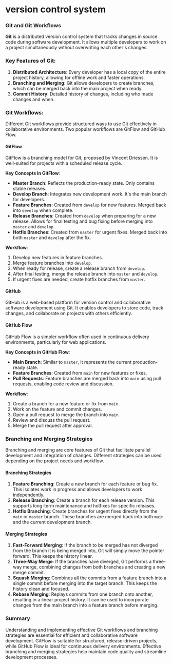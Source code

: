 <h1>version control system</h1>

### Git and Git Workflows

**Git** is a distributed version control system that tracks changes in source code during software development. It allows multiple developers to work on a project simultaneously without overwriting each other's changes. 

### Key Features of Git:

1. **Distributed Architecture**: Every developer has a local copy of the entire project history, allowing for offline work and faster operations.
2. **Branching and Merging**: Git allows developers to create branches, which can be merged back into the main project when ready.
3. **Commit History**: Detailed history of changes, including who made changes and when.

### Git Workflows:

Different Git workflows provide structured ways to use Git effectively in collaborative environments. Two popular workflows are GitFlow and GitHub Flow.

#### GitFlow

GitFlow is a branching model for Git, proposed by Vincent Driessen. It is well-suited for projects with a scheduled release cycle.

**Key Concepts in GitFlow**:
- **Master Branch**: Reflects the production-ready state. Only contains stable releases.
- **Develop Branch**: Integrates new development work. It's the main branch for developers.
- **Feature Branches**: Created from `develop` for new features. Merged back into `develop` when complete.
- **Release Branches**: Created from `develop` when preparing for a new release. Allows for final testing and bug fixing before merging into `master` and `develop`.
- **Hotfix Branches**: Created from `master` for urgent fixes. Merged back into both `master` and `develop` after the fix.

**Workflow**:
1. Develop new features in feature branches.
2. Merge feature branches into `develop`.
3. When ready for release, create a release branch from `develop`.
4. After final testing, merge the release branch into `master` and `develop`.
5. If urgent fixes are needed, create hotfix branches from `master`.

#### GitHub
GitHub is a web-based platform for version control and collaborative software development using Git. It enables developers to store code, track changes, and collaborate on projects with others efficiently.


#### GitHub Flow

GitHub Flow is a simpler workflow often used in continuous delivery environments, particularly for web applications.

**Key Concepts in GitHub Flow**:
- **Main Branch**: Similar to `master`, it represents the current production-ready state.
- **Feature Branches**: Created from `main` for new features or fixes.
- **Pull Requests**: Feature branches are merged back into `main` using pull requests, enabling code review and discussion.

**Workflow**:
1. Create a branch for a new feature or fix from `main`.
2. Work on the feature and commit changes.
3. Open a pull request to merge the branch into `main`.
4. Review and discuss the pull request.
5. Merge the pull request after approval.

### Branching and Merging Strategies

Branching and merging are core features of Git that facilitate parallel development and integration of changes. Different strategies can be used depending on the project needs and workflow.

#### Branching Strategies

1. **Feature Branching**: Create a new branch for each feature or bug fix. This isolates work in progress and allows developers to work independently.
2. **Release Branching**: Create a branch for each release version. This supports long-term maintenance and hotfixes for specific releases.
3. **Hotfix Branching**: Create branches for urgent fixes directly from the `main` or `master` branch. These branches are merged back into both `main` and the current development branch.

#### Merging Strategies

1. **Fast-Forward Merging**: If the branch to be merged has not diverged from the branch it is being merged into, Git will simply move the pointer forward. This keeps the history linear.
2. **Three-Way Merge**: If the branches have diverged, Git performs a three-way merge, combining changes from both branches and creating a new merge commit.
3. **Squash Merging**: Combines all the commits from a feature branch into a single commit before merging into the target branch. This keeps the history clean and focused.
4. **Rebase Merging**: Replays commits from one branch onto another, resulting in a linear project history. It can be used to incorporate changes from the main branch into a feature branch before merging.

### Summary

Understanding and implementing effective Git workflows and branching strategies are essential for efficient and collaborative software development. GitFlow is suitable for structured, release-driven projects, while GitHub Flow is ideal for continuous delivery environments. Effective branching and merging strategies help maintain code quality and streamline development processes.

